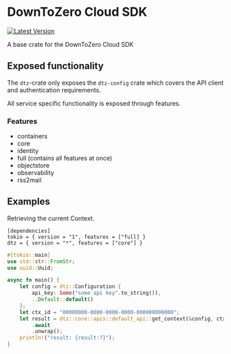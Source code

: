 # DownToZero Cloud SDK

[![Latest Version](https://img.shields.io/crates/v/dtz.svg)](https://crates.io/crates/dtz)

A base crate for the DownToZero Cloud SDK

## Exposed functionality

The `dtz`-crate only exposes the `dtz-config` crate which covers the API client and authentication requirements.

All service specific functionality is exposed through features.

### Features

* containers
* core
* identity
* full (contains all features at once)
* objectstore
* observability
* rss2mail

## Examples

Retrieving the current Context.

```
[dependencies]
tokio = { version = "1", features = ["full] }
dtz = { version = "*", features = ["core"] }
```

```rust
#[tokio::main]
use std::str::FromStr;
use uuid::Uuid;

async fn main() {
    let config = dtz::Configuration {
        api_key: Some("some api key".to_string()),
        ..Default::default()
    };
    let ctx_id = "00000000-0000-0000-0000-000000000000";
    let result = dtz::core::apis::default_api::get_context(&config, ctx_id)
        .await
        .unwrap();
    println!("result: {result:?}");
}
```
